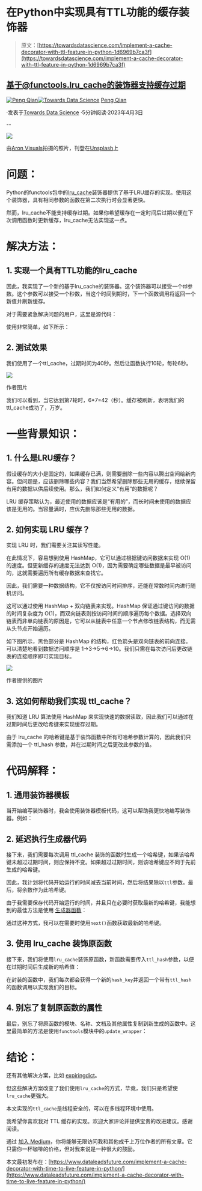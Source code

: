# 在Python中实现具有TTL功能的缓存装饰器

> 原文：[https://towardsdatascience.com/implement-a-cache-decorator-with-ttl-feature-in-python-1d6969b7ca3f](https://towardsdatascience.com/implement-a-cache-decorator-with-ttl-feature-in-python-1d6969b7ca3f)

## 基于@functools.lru_cache的装饰器支持缓存过期

[](https://qtalen.medium.com/?source=post_page-----1d6969b7ca3f--------------------------------)[![Peng Qian](../Images/9ce9aeb381ec6b017c1ee5d4714937e2.png)](https://qtalen.medium.com/?source=post_page-----1d6969b7ca3f--------------------------------)[](https://towardsdatascience.com/?source=post_page-----1d6969b7ca3f--------------------------------)[![Towards Data Science](../Images/a6ff2676ffcc0c7aad8aaf1d79379785.png)](https://towardsdatascience.com/?source=post_page-----1d6969b7ca3f--------------------------------) [Peng Qian](https://qtalen.medium.com/?source=post_page-----1d6969b7ca3f--------------------------------)

·发表于[Towards Data Science](https://towardsdatascience.com/?source=post_page-----1d6969b7ca3f--------------------------------) ·5分钟阅读·2023年4月3日

--

![](../Images/1f1d5294aa688496b0d210d8cce05051.png)

由[Aron Visuals](https://unsplash.com/@aronvisuals?utm_source=medium&utm_medium=referral)拍摄的照片，刊登在[Unsplash](https://unsplash.com/?utm_source=medium&utm_medium=referral)上

# **问题：**

Python的functools包中的[lru_cache](https://docs.python.org/3/library/functools.html#functools.lru_cache)装饰器提供了基于LRU缓存的实现。使用这个装饰器，具有相同参数的函数在第二次执行时会显著更快。

然而，lru_cache不能支持缓存过期。如果你希望缓存在一定时间后过期以便在下次调用函数时更新缓存，lru_cache无法实现这一点。

# **解决方法：**

## **1. 实现一个具有TTL功能的lru_cache**

因此，我实现了一个新的基于lru_cache的装饰器。这个装饰器可以接受一个ttl参数。这个参数可以接受一个秒数，当这个时间到期时，下一个函数调用将返回一个新值并刷新缓存。

对于需要紧急解决问题的用户，这里是源代码：

使用非常简单，如下所示：

## **2. 测试效果**

我们使用了一个ttl_cache，过期时间为40秒。然后让函数执行10轮，每轮6秒。

![](../Images/6cfc32a3fee161090bc96fba13db5242.png)

作者图片

我们可以看到，当它达到第7轮时，6*7=42（秒）。缓存被刷新，表明我们的ttl_cache成功了，万岁。

# **一些背景知识：**

## **1. 什么是LRU缓存？**

假设缓存的大小是固定的，如果缓存已满，则需要删除一些内容以腾出空间给新内容。但问题是，应该删除哪些内容？我们当然希望删除那些无用的缓存，继续保留有用的数据以供后续使用。那么，我们如何定义“有用”的数据呢？

LRU 缓存策略认为，最近使用的数据应该是“有用的”，而长时间未使用的数据应该是无用的。当容量满时，应优先删除那些无用的数据。

## **2\. 如何实现 LRU 缓存？**

实现 LRU 时，我们需要关注其读写性能。

在此情况下，容易想到使用 HashMap，它可以通过根据键访问数据来实现 O(1) 的速度。但更新缓存的速度无法达到 O(1)，因为需要确定哪些数据是最早被访问的，这就需要遍历所有缓存数据来查找它。

因此，我们需要一种数据结构，它不仅按访问时间排序，还能在常数时间内进行随机访问。

这可以通过使用 HashMap + 双向链表来实现。HashMap 保证通过键访问的数据的时间复杂度为 O(1)，而双向链表则按访问时间的顺序遍历每个数据。选择双向链表而非单向链表的原因是，它可以从链表中任意一个节点修改链表结构，而无需从头节点开始遍历。

如下图所示，黑色部分是 HashMap 的结构，红色箭头是双向链表的前向连接。可以清楚地看到数据访问顺序是 1->3->5->6->10。我们只需在每次访问后更改链表的连接顺序即可实现目标。

![](../Images/429b3aa064e993defe2df425b08fe0eb.png)

作者提供的图片

## **3\. 这如何帮助我们实现 ttl_cache？**

我们知道 LRU 算法使用 HashMap 来实现快速的数据读取，因此我们可以通过在过期时间后更改哈希键来实现缓存过期。

由于 lru_cache 的哈希键是基于装饰函数中所有可哈希参数计算的，因此我们只需添加一个 ttl_hash 参数，并在过期时间之后更改此参数的值。

# **代码解释：**

## **1\. 通用装饰器模板**

当开始编写装饰器时，我会使用装饰器模板代码，这可以帮助我更快地编写装饰器。例如：

## **2\. 延迟执行生成器代码**

接下来，我们需要每次调用 ttl_cache 装饰的函数时生成一个哈希键，如果该哈希键未超过过期时间，则应保持不变。如果超过过期时间，则该哈希键应不同于先前生成的哈希键。

因此，我计划将代码开始运行的时间减去当前时间，然后将结果除以`ttl`参数。最后，将余数作为此哈希键。

由于我需要保存代码开始运行的时间，并且只在必要时获取最新的哈希键，我能想到的最佳方法是使用 [生成器函数](https://wiki.python.org/moin/Generators)：

通过这种方式，我可以在需要时使用`next()`函数获取最新的哈希键。

## **3. 使用 lru_cache 装饰原函数**

接下来，我们将使用`lru_cache`装饰原函数，新函数需要传入`ttl_hash`参数，以便在过期时间后生成新的哈希值：

在封装的函数中，我们每次都会获得一个新的`hash_key`并返回一个带有`ttl_hash`的函数调用以实现我们的目标。

## **4. 别忘了复制原函数的属性**

最后，别忘了将原函数的模块、名称、文档及其他属性复制到新生成的函数中。这里最简单的方法是使用`functools`模块中的`update_wrapper`：

# **结论：**

还有其他解决方案，比如 [expiringdict](https://pypi.org/project/expiringdict/)。

但这些解决方案改变了我们使用`lru_cache`的方式，毕竟，我们只是希望使`lru_cache`更强大。

本文实现的`ttl_cache`是线程安全的，可以在多线程环境中使用。

我希望你喜欢我对 TTL 缓存的实现。欢迎大家评论并提供宝贵的改进建议。感谢阅读。

通过 [加入 Medium](https://medium.com/@qtalen/membership)，你将能够无限访问我和其他成千上万位作者的所有文章。它只需你一杯咖啡的价格，但对我来说是一种很大的鼓励。

本文最初发布在：[https://www.dataleadsfuture.com/implement-a-cache-decorator-with-time-to-live-feature-in-python/](https://www.dataleadsfuture.com/implement-a-cache-decorator-with-time-to-live-feature-in-python/)
